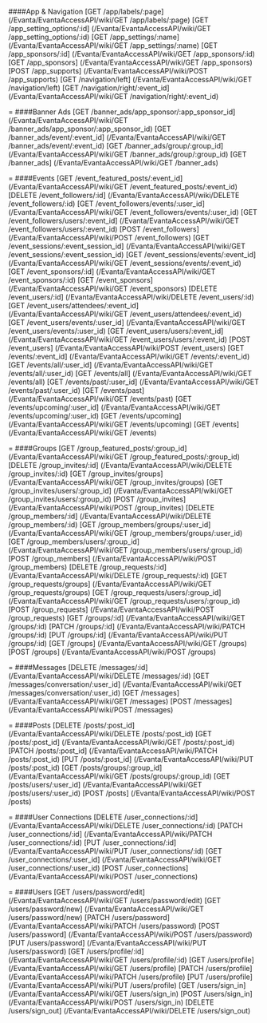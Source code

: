 ####App & Navigation
[GET /app/labels/:page] (/Evanta/EvantaAccessAPI/wiki/GET &#47;app&#47;labels&#47;:page)
[GET /app_setting_options/:id] (/Evanta/EvantaAccessAPI/wiki/GET &#47;app_setting_options&#47;:id) 
[GET /app_settings/:name] (/Evanta/EvantaAccessAPI/wiki/GET &#47;app_settings&#47;:name) 
[GET /app_sponsors/:id] (/Evanta/EvantaAccessAPI/wiki/GET &#47;app_sponsors&#47;:id) 
[GET /app_sponsors] (/Evanta/EvantaAccessAPI/wiki/GET &#47;app_sponsors) 
[POST /app_supports] (/Evanta/EvantaAccessAPI/wiki/POST &#47;app_supports) 
[GET /navigation/left] (/Evanta/EvantaAccessAPI/wiki/GET &#47;navigation&#47;left) 
[GET /navigation/right/:event_id] (/Evanta/EvantaAccessAPI/wiki/GET &#47;navigation&#47;right&#47;:event_id)
 
=
####Banner Ads
[GET /banner_ads/app_sponsor/:app_sponsor_id] (/Evanta/EvantaAccessAPI/wiki/GET &#47;banner_ads&#47;app_sponsor&#47;:app_sponsor_id)
[GET /banner_ads/event/:event_id] (/Evanta/EvantaAccessAPI/wiki/GET &#47;banner_ads&#47;event&#47;:event_id)
[GET /banner_ads/group/:group_id] (/Evanta/EvantaAccessAPI/wiki/GET &#47;banner_ads&#47;group&#47;:group_id)
[GET /banner_ads] (/Evanta/EvantaAccessAPI/wiki/GET &#47;banner_ads)

=
####Events
[GET /event_featured_posts/:event_id] (/Evanta/EvantaAccessAPI/wiki/GET &#47;event_featured_posts&#47;:event_id)
[DELETE /event_followers/:id] (/Evanta/EvantaAccessAPI/wiki/DELETE &#47;event_followers&#47;:id)
[GET /event_followers/events/:user_id] (/Evanta/EvantaAccessAPI/wiki/GET &#47;event_followers&#47;events&#47;:user_id)
[GET /event_followers/users/:event_id] (/Evanta/EvantaAccessAPI/wiki/GET &#47;event_followers&#47;users&#47;:event_id)
[POST /event_followers] (/Evanta/EvantaAccessAPI/wiki/POST &#47;event_followers)
[GET /event_sessions/:event_session_id] (/Evanta/EvantaAccessAPI/wiki/GET &#47;event_sessions&#47;:event_session_id)
[GET /event_sessions/events/:event_id] (/Evanta/EvantaAccessAPI/wiki/GET &#47;event_sessions&#47;events&#47;:event_id)
[GET /event_sponsors/:id] (/Evanta/EvantaAccessAPI/wiki/GET &#47;event_sponsors&#47;:id)
[GET /event_sponsors] (/Evanta/EvantaAccessAPI/wiki/GET &#47;event_sponsors)
[DELETE /event_users/:id] (/Evanta/EvantaAccessAPI/wiki/DELETE &#47;event_users&#47;:id)
[GET /event_users/attendees/:event_id] (/Evanta/EvantaAccessAPI/wiki/GET &#47;event_users&#47;attendees&#47;:event_id)
[GET /event_users/events/:user_id] (/Evanta/EvantaAccessAPI/wiki/GET &#47;event_users&#47;events&#47;:user_id)
[GET /event_users/users/:event_id] (/Evanta/EvantaAccessAPI/wiki/GET &#47;event_users&#47;users&#47;:event_id)
[POST /event_users] (/Evanta/EvantaAccessAPI/wiki/POST &#47;event_users)
[GET /events/:event_id] (/Evanta/EvantaAccessAPI/wiki/GET &#47;events&#47;:event_id)
[GET /events/all/:user_id] (/Evanta/EvantaAccessAPI/wiki/GET &#47;events&#47;all&#47;:user_id)
[GET /events/all] (/Evanta/EvantaAccessAPI/wiki/GET &#47;events&#47;all)
[GET /events/past/:user_id] (/Evanta/EvantaAccessAPI/wiki/GET &#47;events&#47;past&#47;:user_id)
[GET /events/past] (/Evanta/EvantaAccessAPI/wiki/GET &#47;events&#47;past)
[GET /events/upcoming/:user_id] (/Evanta/EvantaAccessAPI/wiki/GET &#47;events&#47;upcoming&#47;:user_id)
[GET /events/upcoming] (/Evanta/EvantaAccessAPI/wiki/GET &#47;events&#47;upcoming)
[GET /events] (/Evanta/EvantaAccessAPI/wiki/GET &#47;events)

=
####Groups
[GET /group_featured_posts/:group_id] (/Evanta/EvantaAccessAPI/wiki/GET &#47;group_featured_posts&#47;:group_id)
[DELETE /group_invites/:id] (/Evanta/EvantaAccessAPI/wiki/DELETE &#47;group_invites&#47;:id)
[GET /group_invites/groups] (/Evanta/EvantaAccessAPI/wiki/GET &#47;group_invites&#47;groups)
[GET /group_invites/users/:group_id] (/Evanta/EvantaAccessAPI/wiki/GET &#47;group_invites&#47;users&#47;:group_id)
[POST /group_invites] (/Evanta/EvantaAccessAPI/wiki/POST &#47;group_invites)
[DELETE /group_members/:id] (/Evanta/EvantaAccessAPI/wiki/DELETE &#47;group_members&#47;:id)
[GET /group_members/groups/:user_id] (/Evanta/EvantaAccessAPI/wiki/GET &#47;group_members&#47;groups&#47;:user_id)
[GET /group_members/users/:group_id] (/Evanta/EvantaAccessAPI/wiki/GET &#47;group_members&#47;users&#47;:group_id)
[POST /group_members] (/Evanta/EvantaAccessAPI/wiki/POST &#47;group_members)
[DELETE /group_requests/:id] (/Evanta/EvantaAccessAPI/wiki/DELETE &#47;group_requests&#47;:id)
[GET /group_requests/groups] (/Evanta/EvantaAccessAPI/wiki/GET &#47;group_requests&#47;groups)
[GET /group_requests/users/:group_id] (/Evanta/EvantaAccessAPI/wiki/GET &#47;group_requests&#47;users&#47;:group_id)
[POST /group_requests] (/Evanta/EvantaAccessAPI/wiki/POST &#47;group_requests)
[GET /groups/:id] (/Evanta/EvantaAccessAPI/wiki/GET &#47;groups&#47;:id)
[PATCH /groups/:id] (/Evanta/EvantaAccessAPI/wiki/PATCH &#47;groups&#47;:id)
[PUT /groups/:id] (/Evanta/EvantaAccessAPI/wiki/PUT &#47;groups&#47;:id)
[GET /groups] (/Evanta/EvantaAccessAPI/wiki/GET &#47;groups)
[POST /groups] (/Evanta/EvantaAccessAPI/wiki/POST &#47;groups)

=
####Messages
[DELETE /messages/:id] (/Evanta/EvantaAccessAPI/wiki/DELETE &#47;messages&#47;:id)
[GET /messages/conversation/:user_id] (/Evanta/EvantaAccessAPI/wiki/GET &#47;messages&#47;conversation&#47;:user_id)
[GET /messages] (/Evanta/EvantaAccessAPI/wiki/GET &#47;messages)
[POST /messages] (/Evanta/EvantaAccessAPI/wiki/POST &#47;messages)

=
####Posts
[DELETE /posts/:post_id] (/Evanta/EvantaAccessAPI/wiki/DELETE &#47;posts&#47;:post_id)
[GET /posts/:post_id] (/Evanta/EvantaAccessAPI/wiki/GET &#47;posts&#47;:post_id)
[PATCH /posts/:post_id] (/Evanta/EvantaAccessAPI/wiki/PATCH &#47;posts&#47;:post_id)
[PUT /posts/:post_id] (/Evanta/EvantaAccessAPI/wiki/PUT &#47;posts&#47;:post_id)
[GET /posts/groups/:group_id] (/Evanta/EvantaAccessAPI/wiki/GET &#47;posts&#47;groups&#47;:group_id)
[GET /posts/users/:user_id] (/Evanta/EvantaAccessAPI/wiki/GET &#47;posts&#47;users&#47;:user_id)
[POST /posts] (/Evanta/EvantaAccessAPI/wiki/POST &#47;posts)

=
####User Connections
[DELETE /user_connections/:id] (/Evanta/EvantaAccessAPI/wiki/DELETE &#47;user_connections&#47;:id)
[PATCH /user_connections/:id] (/Evanta/EvantaAccessAPI/wiki/PATCH &#47;user_connections&#47;:id)
[PUT /user_connections/:id] (/Evanta/EvantaAccessAPI/wiki/PUT &#47;user_connections&#47;:id)
[GET /user_connections/:user_id] (/Evanta/EvantaAccessAPI/wiki/GET &#47;user_connections&#47;:user_id)
[POST /user_connections] (/Evanta/EvantaAccessAPI/wiki/POST &#47;user_connections)

=
####Users
[GET /users/password/edit] (/Evanta/EvantaAccessAPI/wiki/GET &#47;users&#47;password&#47;edit)
[GET /users/password/new] (/Evanta/EvantaAccessAPI/wiki/GET &#47;users&#47;password&#47;new)
[PATCH /users/password] (/Evanta/EvantaAccessAPI/wiki/PATCH &#47;users&#47;password)
[POST /users/password] (/Evanta/EvantaAccessAPI/wiki/POST &#47;users&#47;password)
[PUT /users/password] (/Evanta/EvantaAccessAPI/wiki/PUT &#47;users&#47;password)
[GET /users/profile/:id] (/Evanta/EvantaAccessAPI/wiki/GET &#47;users&#47;profile&#47;:id)
[GET /users/profile] (/Evanta/EvantaAccessAPI/wiki/GET &#47;users&#47;profile)
[PATCH /users/profile] (/Evanta/EvantaAccessAPI/wiki/PATCH &#47;users&#47;profile)
[PUT /users/profile] (/Evanta/EvantaAccessAPI/wiki/PUT &#47;users&#47;profile)
[GET /users/sign_in] (/Evanta/EvantaAccessAPI/wiki/GET &#47;users&#47;sign_in)
[POST /users/sign_in] (/Evanta/EvantaAccessAPI/wiki/POST &#47;users&#47;sign_in)
[DELETE /users/sign_out] (/Evanta/EvantaAccessAPI/wiki/DELETE &#47;users&#47;sign_out)